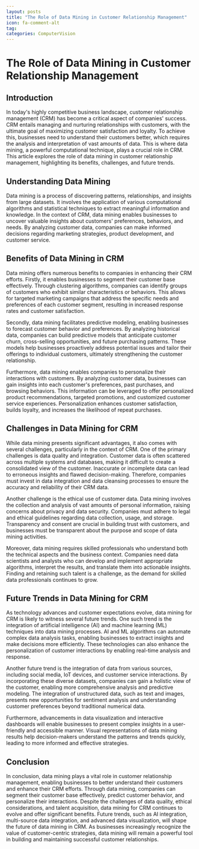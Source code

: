 ```yaml
---
layout: posts
title: "The Role of Data Mining in Customer Relationship Management"
icon: fa-comment-alt
tag:      
categories: ComputerVision
---
```



# The Role of Data Mining in Customer Relationship Management

## Introduction

In today's highly competitive business landscape, customer relationship management (CRM) has become a critical aspect of companies' success. CRM entails managing and nurturing relationships with customers, with the ultimate goal of maximizing customer satisfaction and loyalty. To achieve this, businesses need to understand their customers better, which requires the analysis and interpretation of vast amounts of data. This is where data mining, a powerful computational technique, plays a crucial role in CRM. This article explores the role of data mining in customer relationship management, highlighting its benefits, challenges, and future trends.

## Understanding Data Mining

Data mining is a process of discovering patterns, relationships, and insights from large datasets. It involves the application of various computational algorithms and statistical techniques to extract meaningful information and knowledge. In the context of CRM, data mining enables businesses to uncover valuable insights about customers' preferences, behaviors, and needs. By analyzing customer data, companies can make informed decisions regarding marketing strategies, product development, and customer service.

## Benefits of Data Mining in CRM

Data mining offers numerous benefits to companies in enhancing their CRM efforts. Firstly, it enables businesses to segment their customer base effectively. Through clustering algorithms, companies can identify groups of customers who exhibit similar characteristics or behaviors. This allows for targeted marketing campaigns that address the specific needs and preferences of each customer segment, resulting in increased response rates and customer satisfaction.

Secondly, data mining facilitates predictive modeling, enabling businesses to forecast customer behavior and preferences. By analyzing historical data, companies can build predictive models that anticipate customer churn, cross-selling opportunities, and future purchasing patterns. These models help businesses proactively address potential issues and tailor their offerings to individual customers, ultimately strengthening the customer relationship.

Furthermore, data mining enables companies to personalize their interactions with customers. By analyzing customer data, businesses can gain insights into each customer's preferences, past purchases, and browsing behaviors. This information can be leveraged to offer personalized product recommendations, targeted promotions, and customized customer service experiences. Personalization enhances customer satisfaction, builds loyalty, and increases the likelihood of repeat purchases.

## Challenges in Data Mining for CRM

While data mining presents significant advantages, it also comes with several challenges, particularly in the context of CRM. One of the primary challenges is data quality and integration. Customer data is often scattered across multiple systems and databases, making it difficult to create a consolidated view of the customer. Inaccurate or incomplete data can lead to erroneous insights and flawed decision-making. Therefore, companies must invest in data integration and data cleansing processes to ensure the accuracy and reliability of their CRM data.

Another challenge is the ethical use of customer data. Data mining involves the collection and analysis of vast amounts of personal information, raising concerns about privacy and data security. Companies must adhere to legal and ethical guidelines regarding data collection, usage, and storage. Transparency and consent are crucial in building trust with customers, and businesses must be transparent about the purpose and scope of data mining activities.

Moreover, data mining requires skilled professionals who understand both the technical aspects and the business context. Companies need data scientists and analysts who can develop and implement appropriate algorithms, interpret the results, and translate them into actionable insights. Finding and retaining such talent is a challenge, as the demand for skilled data professionals continues to grow.

## Future Trends in Data Mining for CRM

As technology advances and customer expectations evolve, data mining for CRM is likely to witness several future trends. One such trend is the integration of artificial intelligence (AI) and machine learning (ML) techniques into data mining processes. AI and ML algorithms can automate complex data analysis tasks, enabling businesses to extract insights and make decisions more efficiently. These technologies can also enhance the personalization of customer interactions by enabling real-time analysis and response.

Another future trend is the integration of data from various sources, including social media, IoT devices, and customer service interactions. By incorporating these diverse datasets, companies can gain a holistic view of the customer, enabling more comprehensive analysis and predictive modeling. The integration of unstructured data, such as text and images, presents new opportunities for sentiment analysis and understanding customer preferences beyond traditional numerical data.

Furthermore, advancements in data visualization and interactive dashboards will enable businesses to present complex insights in a user-friendly and accessible manner. Visual representations of data mining results help decision-makers understand the patterns and trends quickly, leading to more informed and effective strategies.

## Conclusion

In conclusion, data mining plays a vital role in customer relationship management, enabling businesses to better understand their customers and enhance their CRM efforts. Through data mining, companies can segment their customer base effectively, predict customer behavior, and personalize their interactions. Despite the challenges of data quality, ethical considerations, and talent acquisition, data mining for CRM continues to evolve and offer significant benefits. Future trends, such as AI integration, multi-source data integration, and advanced data visualization, will shape the future of data mining in CRM. As businesses increasingly recognize the value of customer-centric strategies, data mining will remain a powerful tool in building and maintaining successful customer relationships.